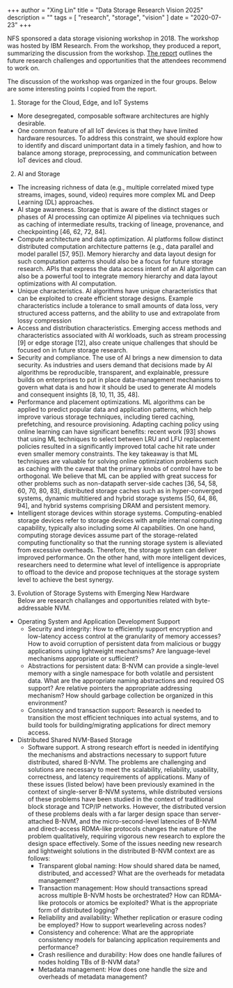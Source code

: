+++
author = "Xing Lin"
title = "Data Storage Research Vision 2025"
description = ""
tags = [
    "research",
    "storage",
    "vision"
]
date = "2020-07-23"
+++

NFS sponsored a data storage visioning workshop in 2018. 
The workshop was hosted by IBM Research. From the workshop, 
they produced a report, summarizing the discussion from the workshop. 
[The report][dsrv2025] outlines the future research challenges and opportunities that the attendees recommend to work on. 

The discussion of the workshop was organized in the four groups. 
Below are some interesting points I copied from the report. 

1. Storage for the Cloud, Edge, and IoT Systems
  * More desegregated, composable software architectures are highly desirable. 
  * One common feature of all IoT devices is that they have limited hardware resources. To address this constraint, we should explore how to identify and discard unimportant data in a timely fashion, and how to balance among storage, preprocessing, and communication between IoT devices and cloud.
2. AI and Storage
  * The increasing richness of data (e.g., multiple correlated mixed type streams, images, sound, video) requires more complex ML and Deep Learning (DL) approaches.
  * AI stage awareness. Storage that is aware of the distinct stages or phases of AI processing can optimize AI pipelines via techniques such as caching of intermediate results, tracking of lineage, provenance, and checkpointing [46, 62, 72, 84].
  * Compute architecture and data optimization. AI platforms follow distinct distributed computation architecture patterns (e.g., data parallel and model parallel [57, 95]). Memory hierarchy and data layout design for such computation patterns should also be a focus for future storage research. APIs that express the data access intent of an AI algorithm can also be a powerful tool to integrate memory hierarchy and data layout optimizations with AI computation.
  * Unique characteristics. AI algorithms have unique characteristics that can be exploited to create efficient storage designs. Example characteristics include a tolerance to small amounts of data loss, very structured access patterns, and the ability to use and extrapolate from lossy compression
  * Access and distribution characteristics. Emerging access methods and characteristics associated with AI workloads, such as stream processing [9] or edge storage [12], also create unique challenges that should be focused on in future storage research.
  *  Security and compliance. The use of AI brings a new dimension to data security. As industries and users demand that decisions made by AI algorithms be reproducible, transparent, and explainable, pressure builds on enterprises to put in place data-management mechanisms to govern what data is and how it should be used to generate AI models and consequent insights [8, 10, 11, 35, 48].
  * Performance and placement optimizations. ML algorithms can be applied to predict popular data and application patterns, which help improve various storage techniques, including tiered caching, prefetching, and resource provisioning. Adapting caching policy using online learning can have significant benefits: recent work [93] shows that using ML techniques to select between LRU and LFU replacement policies resulted in a significantly improved total cache hit rate under even smaller memory constraints. The key takeaway is that ML techniques are valuable for solving online optimization problems such as caching with the caveat that the primary knobs of control have to be orthogonal. We believe that ML can be applied with great success for other problems such as non-datapath server-side caches [36, 54, 58, 60, 70, 80, 83], distributed storage caches such as in hyper-converged systems, dynamic multitiered and hybrid storage systems [50, 64, 86, 94], and hybrid systems comprising DRAM and persistent memory.
  * Intelligent storage devices within storage systems. Computing-enabled storage devices refer to storage devices with ample internal computing capability, typically also including some AI capabilities. On one hand, computing storage devices assume part of the storage-related computing functionality so that the running storage system is alleviated from excessive overheads. Therefore, the storage system can deliver improved performance. On the other hand, with more intelligent devices, researchers need to determine what level of intelligence is appropriate to offload to the device and propose techniques at the storage system level to achieve the best synergy.
3. Evolution of Storage Systems with Emerging New Hardware  
Below are research challanges and opportunities related with byte-addressable NVM. 
* Operating System and Application Development Support
    * Security and integrity: How to efficiently support encryption and low-latency access control at the granularity of memory accesses? How to avoid corruption of persistent data from malicious or buggy applications using lightweight mechanisms? Are language-level mechanisms appropriate or sufficient?
    * Abstractions for persistent data: B-NVM can provide a single-level memory with a single namespace for both volatile and persistent data. What are the appropriate naming abstractions and required OS support? Are relative pointers the appropriate addressing mechanism? How should garbage collection be organized in this environment?
    * Consistency and transaction support: Research is needed to transition the most efficient techniques into actual systems, and to build tools for building/migrating applications for direct memory access.
* Distributed Shared NVM-Based Storage
    * Software support. A strong research effort is needed in identifying the mechanisms and abstractions necessary to support future distributed, shared B-NVM. The problems are challenging and solutions are necessary to meet the scalability, reliability, usability, correctness, and latency requirements of applications. Many of these issues (listed below) have been previously examined in the context of single-server B-NVM systems, while distributed versions of these problems have been studied in the context of traditional block storage and TCP/IP networks. However, the distributed version of these problems deals with a far larger design space than server-attached B-NVM, and the micro-second-level latencies of B-NVM and direct-access RDMA-like protocols changes the nature of the problem qualitatively, requiring vigorous new research to explore the design space effectively. Some of the issues needing new research and lightweight solutions in the distributed B-NVM context are as follows:
        * Transparent global naming: How should shared data be named, distributed, and accessed? What are the overheads for metadata management?
        * Transaction management: How should transactions spread across multiple B-NVM hosts be orchestrated? How can RDMA-like protocols or atomics be exploited? What is the appropriate form of distributed logging?
        * Reliability and availability: Whether replication or erasure coding be employed? How to support wearleveling across nodes?
        * Consistency and coherence: What are the appropriate consistency models for balancing application requirements and performance?
        * Crash resilience and durability: How does one handle failures of nodes holding TBs of B-NVM data?
        * Metadata management: How does one handle the size and overheads of metadata management?

[dsrv2025]: https://www.fsl.cs.stonybrook.edu/docs/nsf/a1-amvrosiadis.pdf